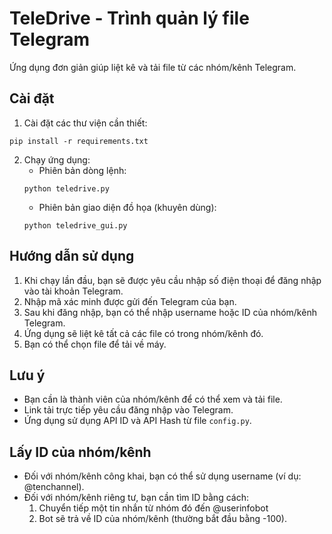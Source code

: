 # TeleDrive - Trình quản lý file Telegram

Ứng dụng đơn giản giúp liệt kê và tải file từ các nhóm/kênh Telegram.

## Cài đặt

1. Cài đặt các thư viện cần thiết:
```
pip install -r requirements.txt
```

2. Chạy ứng dụng:
   - Phiên bản dòng lệnh:
   ```
   python teledrive.py
   ```
   - Phiên bản giao diện đồ họa (khuyên dùng):
   ```
   python teledrive_gui.py
   ```

## Hướng dẫn sử dụng

1. Khi chạy lần đầu, bạn sẽ được yêu cầu nhập số điện thoại để đăng nhập vào tài khoản Telegram.
2. Nhập mã xác minh được gửi đến Telegram của bạn.
3. Sau khi đăng nhập, bạn có thể nhập username hoặc ID của nhóm/kênh Telegram.
4. Ứng dụng sẽ liệt kê tất cả các file có trong nhóm/kênh đó.
5. Bạn có thể chọn file để tải về máy.

## Lưu ý

- Bạn cần là thành viên của nhóm/kênh để có thể xem và tải file.
- Link tải trực tiếp yêu cầu đăng nhập vào Telegram.
- Ứng dụng sử dụng API ID và API Hash từ file `config.py`.

## Lấy ID của nhóm/kênh

- Đối với nhóm/kênh công khai, bạn có thể sử dụng username (ví dụ: @tenchannel).
- Đối với nhóm/kênh riêng tư, bạn cần tìm ID bằng cách:
  1. Chuyển tiếp một tin nhắn từ nhóm đó đến @userinfobot
  2. Bot sẽ trả về ID của nhóm/kênh (thường bắt đầu bằng -100). 